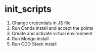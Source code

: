 # init_scripts

1. Change credentials in JS file
2. Run Conda install and accept the points
3. Create and activate virtual environment
4. Run Mongo install
5. Run CDO Stack install
